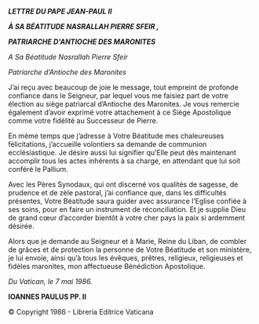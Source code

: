 ***LETTRE DU PAPE JEAN-PAUL II***

***À SA BÉATITUDE NASRALLAH PIERRE SFEIR ,***

***PATRIARCHE D'ANTIOCHE DES MARONITES***

*A Sa Béatitude Nasrallah Pierre Sfeir*

*Patriarche d’Antioche des Maronites*

J’ai reçu avec beaucoup de joie le message, tout empreint de profonde confiance dans le Seigneur, par lequel vous me faisiez part de votre élection au siège patriarcal d’Antioche des Maronites. Je vous remercie également d’avoir exprimé votre attachement à ce Siège Apostolique comme votre fidélité au Successeur de Pierre.

En même temps que j’adresse à Votre Béatitude mes chaleureuses félicitations, j’accueille volontiers sa demande de communion ecclésiastique. Je désire aussi lui signifier qu’Elle peut dès maintenant accomplir tous les actes inhérents à sa charge, en attendant que lui soit conféré le Pallium.

Avec les Pères Synodaux, qui ont discerné vos qualités de sagesse, de prudence et de zèle pastoral, j’ai confiance que, dans les difficultés présentes, Votre Béatitude saura guider avec assurance l’Eglise confiée à ses soins, pour en faire un instrument de réconciliation. Et je supplie Dieu de grand cœur d’accorder bientôt à votre cher pays la paix si ardemment désirée.

Alors que je demande au Seigneur et à Marie, Reine du Liban, de combler de grâces et de protection la personne de Votre Béatitude et son ministère, je lui envoie, ainsi qu’à tous les évêques, prêtres, religieux, religieuses et fidèles maronites, mon affectueuse Bénédiction Apostolique.

*Du Vatican, le 7 mai 1986.*

**IOANNES PAULUS PP. II**

© Copyright 1986 - Libreria Editrice Vaticana